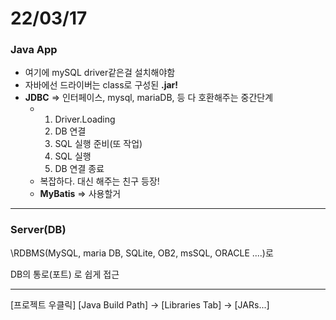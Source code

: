# 22/03/17

### Java App

- 여기에 mySQL driver같은걸 설치해야함
- 자바에선 드라이버는 class로 구성된 **.jar!**
- **JDBC** => 인터페이스, mysql, mariaDB, 등 다 호환해주는 중간단계
  - 1. Driver.Loading
    2. DB 연결
    3. SQL 실행 준비(또 작업)
    4. SQL 실행
    5. DB 연결 종료
  - 복잡하다. 대신 해주는 친구 등장!
  - **MyBatis** => 사용할거

---

### Server(DB)

\RDBMS(MySQL, maria DB, SQLite, OB2, msSQL, ORACLE ....)로

DB의 통로(포트) 로 쉽게 접근

---

\[프로젝트 우클릭] \[Java Build Path] → [Libraries Tab] → [JARs...]
